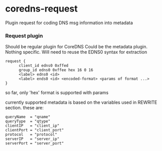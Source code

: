 # coredns-request
Plugin request for coding DNS msg information into metadata



### Request plugin

Should be regular plugin for CoreDNS
Could be the metadata plugin.
Nothing specific.
Will need to reuse the EDNS0 syntax for extraction

~~~
request {
      client_id edns0 0xffed
      group_id edns0 0xffee hex 16 0 16
      <label> edns0 <id>
      <label> ends0 <id> <encoded-format> <params of format ...>
}
~~~

so far, only 'hex' format is supported with params <length>  <start> <end>


currently supported metadata is based on the variables used in REWRITE section. these are:

	queryName  = "qname"
	queryType  = "qtype"
	clientIP   = "client_ip"
	clientPort = "client_port"
	protocol   = "protocol"
	serverIP   = "server_ip"
	serverPort = "server_port"

